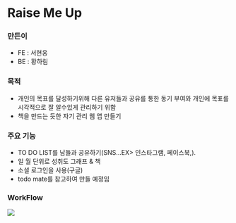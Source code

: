 # Raise Me Up

### 만든이
 - FE : 서현웅
 - BE : 황하림

### 목적
- 개인의 목표를 달성하기위해 다른 유저들과 공유를 통한 동기 부여와 개인에 목표를 시각적으로 잘 알수있게 관리하기 위함
- 책을 만드는 듯한 자기 관리 웹 앱 만들기

### 주요 기능
- TO DO LIST를 남들과 공유하기(SNS…EX> 인스타그램, 페이스북,).
- 일 월 단위로 성취도 그래프 & 책
- 소셜 로그인을 사용(구글)
- todo mate를 참고하여 만들 예정임

### WorkFlow

![](https://velog.velcdn.com/images/sddsk/post/f0bf897f-d83e-416b-ae74-816a4102314c/image.png)
